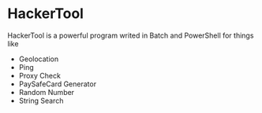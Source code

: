 # HackerTool
HackerTool is a powerful program writed in Batch and PowerShell for things like
- Geolocation
- Ping
- Proxy Check
- PaySafeCard Generator
- Random Number
- String Search
